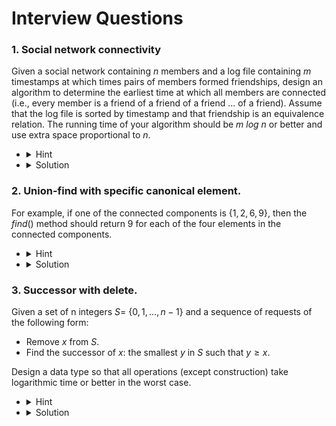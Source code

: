 # Interview Questions

### 1. Social network connectivity

Given a social network containing $n$ members and a log file containing $m$ timestamps at which times pairs of members formed friendships, design an algorithm to determine the earliest time at which all members are connected (i.e., every member is a friend of a friend of a friend ... of a friend). Assume that the log file is sorted by timestamp and that friendship is an equivalence relation. The running time of your algorithm should be $m$ $log$ $n$ or better and use extra space proportional to $n$.

- <details>
    <summary>Hint</summary>
    Use union-find.
  </details>

- <details>
    <summary>Solution</summary>
    <ol>
    <li>hello</li>
    <li>hello</li>
    </ol>
  </details>

### 2. Union-find with specific canonical element.

For example, if one of the connected components is $`\{1, 2, 6, 9\}`$, then the $find()$ method should return $9$ for each of the four elements in the connected components.

- <details>
    <summary>Hint</summary>
    Maintain an extra array to the weighted quick-union data structure that stores for each root i the large element in the connected component containing i.
  </details>

- <details>
    <summary>Solution</summary>
    <ol>
    <li>hello</li>
    <li>hello</li>
    </ol>
  </details>

### 3. Successor with delete.

Given a set of n integers $S=$ $`\{0,1,...,n−1\}`$ and a sequence of requests of the following form:

- Remove $x$ from $S$.
- Find the successor of $x$: the smallest $y$ in $S$ such that $y≥x$.

Design a data type so that all operations (except construction) take logarithmic time or better in the worst case.

- <details>
    <summary>Hint</summary>
    Use the modification of the union−find data discussed in the previous question.
  </details>

- <details>
    <summary>Solution</summary>
    <ol>
    <li>hello</li>
    <li>hello</li>
    </ol>
  </details>
